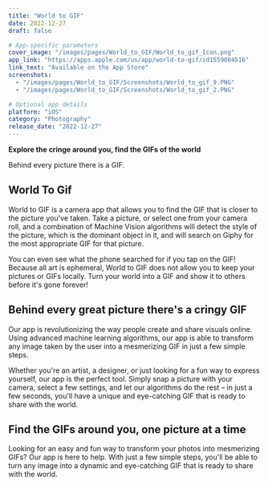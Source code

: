 ```yaml
---
title: "World to GIF"
date: 2022-12-27
draft: false

# App-specific parameters
cover_image: "/images/pages/World_to_GIF/World_to_gif_Icon.png"
app_link: "https://apps.apple.com/us/app/world-to-gif/id1559084516"
link_text: "Available on the App Store"
screenshots:
  - "/images/pages/World_to_GIF/Screenshots/World_to_gif_9.PNG"
  - "/images/pages/World_to_GIF/Screenshots/World_to_gif_2.PNG"

# Optional app details
platform: "iOS"
category: "Photography"
release_date: "2022-12-27"
---
```


**Explore the cringe around you, find the GIFs of the world**

Behind every picture there is a GIF.

## World To Gif

World to GIF is a camera app that allows you to find the GIF that is closer to the picture you've taken. Take a picture, or select one from your camera roll, and a combination of Machine Vision algorithms will detect the style of the picture, which is the dominant object in it, and will search on Giphy for the most appropriate GIF for that picture. 

You can even see what the phone searched for if you tap on the GIF! Because all art is ephemeral, World to GIF does not allow you to keep your pictures or GIFs locally. Turn your world into a GIF and show it to others before it's gone forever!

## Behind every great picture there's a cringy GIF

Our app is revolutionizing the way people create and share visuals online. Using advanced machine learning algorithms, our app is able to transform any image taken by the user into a mesmerizing GIF in just a few simple steps. 

Whether you're an artist, a designer, or just looking for a fun way to express yourself, our app is the perfect tool. Simply snap a picture with your camera, select a few settings, and let our algorithms do the rest – in just a few seconds, you'll have a unique and eye-catching GIF that is ready to share with the world.

## Find the GIFs around you, one picture at a time

Looking for an easy and fun way to transform your photos into mesmerizing GIFs? Our app is here to help. With just a few simple steps, you'll be able to turn any image into a dynamic and eye-catching GIF that is ready to share with the world.